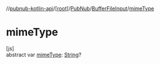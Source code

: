 //[pubnub-kotlin-api](../../../../index.md)/[[root]](../../index.md)/[PubNub](../index.md)/[BufferFileInput](index.md)/[mimeType](mime-type.md)

# mimeType

[js]\
abstract var [mimeType](mime-type.md): [String](https://kotlinlang.org/api/core/kotlin-stdlib/kotlin/-string/index.html)?
